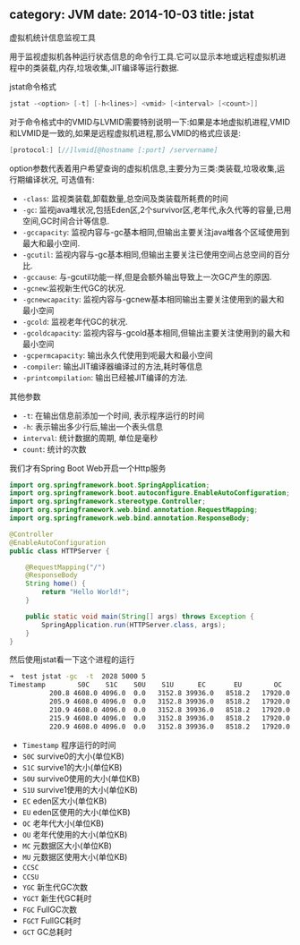 category: JVM
date: 2014-10-03
title: jstat
---
虚拟机统计信息监视工具

用于监视虚拟机各种运行状态信息的命令行工具.它可以显示本地或远程虚拟机进程中的类装载,内存,垃圾收集,JIT编译等运行数据.

jstat命令格式
```java
jstat -<option> [-t] [-h<lines>] <vmid> [<interval> [<count>]]
```
对于命令格式中的VMID与LVMID需要特别说明一下:如果是本地虚拟机进程,VMID和LVMID是一致的,如果是远程虚拟机进程,那么VMID的格式应该是:
```java
[protocol:] [//]lvmid[@hostname [:port] /servername]
```

option参数代表着用户希望查询的虚拟机信息,主要分为三类:类装载,垃圾收集,运行期编译状况, 可选值有:
* `-class`: 监视类装载,卸载数量,总空间及类装载所耗费的时间
* `-gc`: 监视java堆状况,包括Eden区,2个survivor区,老年代,永久代等的容量,已用空间,GC时间合计等信息.
* `-gccapacity`: 监视内容与-gc基本相同,但输出主要关注java堆各个区域使用到最大和最小空间.
* `-gcutil`: 监视内容与-gc基本相同,但输出主要关注已使用空间占总空间的百分比.
* `-gccause`: 与-gcutil功能一样,但是会额外输出导致上一次GC产生的原因.
* `-gcnew`:监视新生代GC的状况.
* `-gcnewcapacity`: 监视内容与-gcnew基本相同输出主要关注使用到的最大和最小空间
* `-gcold`: 监视老年代GC的状况.
* `-gcoldcapacity`: 监视内容与-gcold基本相同,但输出主要关注使用到的最大和最小空间
* `-gcpermcapacity`: 输出永久代使用到呃最大和最小空间
* `-compiler`: 输出JIT编译器编译过的方法,耗时等信息
* `-printcompilation`: 输出已经被JIT编译的方法.

其他参数
* `-t`: 在输出信息前添加一个时间, 表示程序运行的时间
* `-h`: 表示输出多少行后,输出一个表头信息
* `interval`: 统计数据的周期, 单位是毫秒
* `count`: 统计的次数

我们才有Spring Boot Web开启一个Http服务
```java
import org.springframework.boot.SpringApplication;
import org.springframework.boot.autoconfigure.EnableAutoConfiguration;
import org.springframework.stereotype.Controller;
import org.springframework.web.bind.annotation.RequestMapping;
import org.springframework.web.bind.annotation.ResponseBody;

@Controller
@EnableAutoConfiguration
public class HTTPServer {

    @RequestMapping("/")
    @ResponseBody
    String home() {
        return "Hello World!";
    }

    public static void main(String[] args) throws Exception {
        SpringApplication.run(HTTPServer.class, args);
    }
}
```
然后使用jstat看一下这个进程的运行
```bash
➜  test jstat -gc  -t  2028 5000 5
Timestamp        S0C    S1C    S0U    S1U      EC       EU        OC         OU       MC     MU    CCSC   CCSU   YGC     YGCT    FGC    FGCT     GCT
          200.8 4608.0 4096.0  0.0   3152.8 39936.0   8518.2   17920.0    13639.7   27520.0 27031.4 3456.0 3372.0     23    0.078   2      0.149    0.227
          205.9 4608.0 4096.0  0.0   3152.8 39936.0   8518.2   17920.0    13639.7   27520.0 27031.4 3456.0 3372.0     23    0.078   2      0.149    0.227
          210.9 4608.0 4096.0  0.0   3152.8 39936.0   8518.2   17920.0    13639.7   27520.0 27031.4 3456.0 3372.0     23    0.078   2      0.149    0.227
          215.9 4608.0 4096.0  0.0   3152.8 39936.0   8518.2   17920.0    13639.7   27520.0 27031.4 3456.0 3372.0     23    0.078   2      0.149    0.227
          220.9 4608.0 4096.0  0.0   3152.8 39936.0   8518.2   17920.0    13639.7   27520.0 27031.4 3456.0 3372.0     23    0.078   2      0.149    0.227
```
* `Timestamp` 程序运行的时间
* `S0C` survive0的大小(单位KB)
* `S1C` survive1的大小(单位KB)
* `S0U` survive0使用的大小(单位KB)
* `S1U` survive1使用的大小(单位KB)
* `EC` eden区大小(单位KB)
* `EU` eden区使用的大小(单位KB)
* `OC` 老年代大小(单位KB)
* `OU` 老年代使用的大小(单位KB)
* `MC` 元数据区大小(单位KB)
* `MU` 元数据区使用大小(单位KB)
* `CCSC`
* `CCSU`
* `YGC` 新生代GC次数
* `YGCT` 新生代GC耗时
* `FGC` FullGC次数
* `FGCT` FullGC耗时
* `GCT` GC总耗时

